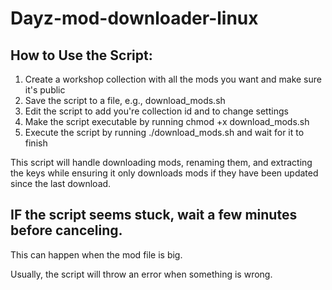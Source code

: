 # Dayz-mod-downloader-linux
## How to Use the Script:

1. Create a workshop collection with all the mods you want and make sure it's public
2. Save the script to a file, e.g., download_mods.sh
3. Edit the script to add you're collection id and to change settings
4. Make the script executable by running chmod +x download_mods.sh
5. Execute the script by running ./download_mods.sh and wait for it to finish

This script will handle downloading mods, renaming them, and extracting the keys while ensuring it only downloads mods if they have been updated since the last download. 

## IF the script seems stuck, wait a few minutes before canceling.
This can happen when the mod file is big.

Usually, the script will throw an error when something is wrong.
